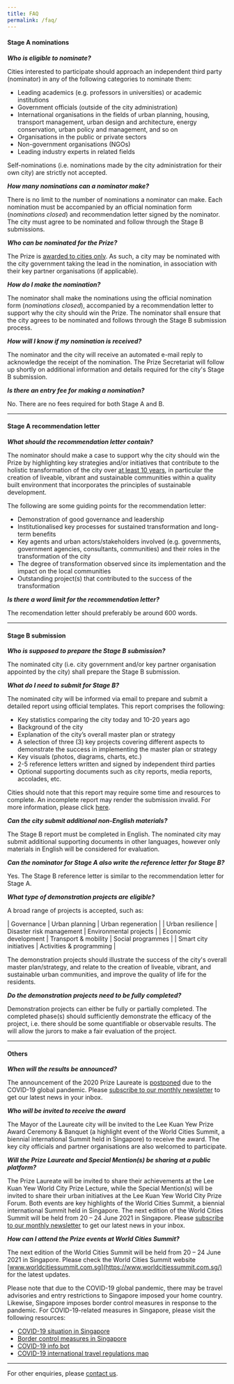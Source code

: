 ```yaml
---
title: FAQ
permalink: /faq/
---
```


#### **Stage A nominations**

***Who is eligible to nominate?***

Cities interested to participate should approach an independent third party (nominator) in any of the following categories to nominate them:

- Leading academics (e.g. professors in universities) or academic institutions
- Government officials (outside of the city administration)
- International organisations in the fields of urban planning, housing, transport management, urban design and architecture, energy conservation, urban policy and management, and so on
- Organisations in the public or private sectors
- Non-government organisations (NGOs)
- Leading industry experts in related fields

Self-nominations (i.e. nominations made by the city administration for their own city) are strictly not accepted.

***How many nominations can a nominator make?***

There is no limit to the number of nominations a nominator can make. Each nomination must be accompanied by an official nomination form (*nominations closed*) and recommendation letter signed by the nominator. The city must agree to be nominated and follow through the Stage B submissions.

***Who can be nominated for the Prize?***

The Prize is <u>awarded to cities only</u>. As such, a city may be nominated with the city government taking the lead in the nomination, in association with their key partner organisations (if applicable). 

***How do I make the nomination?***

The nominator shall make the nominations using the official nomination form (*nominations closed*), accompanied by a recommendation letter to support why the city should win the Prize. The nominator shall ensure that the city agrees to be nominated and follows through the Stage B submission process. 

***How will I know if my nomination is received?***

The nominator and the city will receive an automated e-mail reply to acknowledge the receipt of the nomination. The Prize Secretariat will follow up shortly on additional information and details required for the city's Stage B submission.

***Is there an entry fee for making a nomination?***

No. There are no fees required for both Stage A and B.

---

#### **Stage A recommendation letter**

***What should the recommendation letter contain?***

The nominator should make a case to support why the city should win the Prize by highlighting key strategies and/or initiatives that contribute to the holistic transformation of the city over <u>at least 10 years</u>, in particular the creation of liveable, vibrant and sustainable communities within a quality built environment that incorporates the principles of sustainable development.

The following are some guiding points for the recommendation letter:

- Demonstration of good governance and leadership
- Institutionalised key processes for sustained transformation and long-term benefits
- Key agents and urban actors/stakeholders involved (e.g. governments, government agencies, consultants, communities) and their roles in the transformation of the city
- The degree of transformation observed since its implementation and the impact on the local communities
- Outstanding project(s) that contributed to the success of the transformation
 
***Is there a word limit for the recommendation letter?***

The recomendation letter should preferably be around 600 words.

---

#### **Stage B submission**

***Who is supposed to prepare the Stage B submission?***

The nominated city (i.e. city government and/or key partner organisation appointed by the city) shall prepare the Stage B submission. 

***What do I need to submit for Stage B?***

The nominated city will be informed via email to prepare and submit a detailed report using official templates. This report comprises the following:

- Key statistics comparing the city today and 10-20 years ago
- Background of the city
- Explanation of the city’s overall master plan or strategy
- A selection of three (3) key projects covering different aspects to demonstrate the success in implementing the master plan or strategy
- Key visuals (photos, diagrams, charts, etc.)
- 2-5 reference letters written and signed by independent third parties 
- Optional supporting documents such as city reports, media reports, accolades, etc.

Cities should note that this report may require some time and resources to complete. An incomplete report may render the submission invalid. For more information, please click [here](/nominations/stageb).

***Can the city submit additional non-English materials?***

The Stage B report must be completed in English. The nominated city may submit additional supporting documents in other languages, however only materials in English will be considered for evaluation.

***Can the nominator for Stage A also write the reference letter for Stage B?***

Yes. The Stage B reference letter is similar to the recommendation letter for Stage A.

***What type of demonstration projects are eligible?***

A broad range of projects is accepted, such as: 

| Governance | Urban planning | Urban regeneration |
| Urban resilience | Disaster risk management | Environmental projects |
| Economic development | Transport & mobility | Social programmes |
| Smart city initiatives | Activities & programming |

The demonstration projects should illustrate the success of the city's overall master plan/strategy, and relate to the creation of liveable, vibrant, and sustainable urban communities, and improve the quality of life for the residents.

***Do the demonstration projects need to be fully completed?***

Demonstration projects can either be fully or partially completed. The completed phase(s) should sufficiently demonstrate the efficacy of the project, i.e. there should be some quantifiable or observable results. The will allow the jurors to make a fair evaluation of the project.

---

#### **Others** 

***When will the results be announced?***

The announcement of the 2020 Prize Laureate is [postponed](/resources/news/postponement-advisory/) due to the COVID-19 global pandemic. Please [subscribe to our monthly newsletter](https://go.gov.sg/newsletter) to get our latest news in your inbox.

***Who will be invited to receive the award***

The Mayor of the Laureate city will be invited to the Lee Kuan Yew Prize Award Ceremony & Banquet (a highlight event of the World Cities Summit, a biennial international Summit held in Singapore) to receive the award. The key city officials and partner organisations are also welcomed to participate.

***Will the Prize Laureate and Special Mention(s) be sharing at a public platform?***

The Prize Laureate will be invited to share their achievements at the Lee Kuan Yew World City Prize Lecture, while the Special Mention(s) will be invited to share their urban initiatives at the Lee Kuan Yew World City Prize Forum. Both events are key highlights of the World Cities Summit, a biennial international Summit held in Singapore. The next edition of the World Cities Summit will be held from 20 – 24 June 2021 in Singapore. Please [subscribe to our monthly newsletter](https://go.gov.sg/newsletter) to get our latest news in your inbox.

***How can I attend the Prize events at World Cities Summit?***

The next edition of the World Cities Summit will be held from 20 – 24 June 2021 in Singapore. Please check the World Cities Summit website [www.worldcitiessummit.com.sg](https://www.worldcitiessummit.com.sg/) for the latest updates. 

Please note that due to the COVID-19 global pandemic, there may be travel advisories and entry restrictions to Singapore imposed your home country. Likewise, Singapore imposes border control measures in response to the pandemic. For COVID-19-related measures in Singapore, please visit the following resources: 

- [COVID-19 situation in Singapore](https://www.moh.gov.sg/covid-19) 
- [Border control measures in Singapore](https://www.ica.gov.sg/covid-19)
- [COVID-19 info bot](https://www.gov.sg/infobot)
- [COVID-19 international travel regulations map](https://www.iatatravelcentre.com/world.php)

---

For other enquiries, please [contact us](/contact-us/). 
